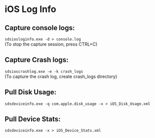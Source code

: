 # iOS Log Info

## Capture console logs:
`sdsiosloginfo.exe -d > console.log`  
(To stop the capture session, press CTRL+C)

## Capture Crash logs:
`sdsioscrashlog.exe -e -k crash_logs`  
(To capture the crash log, create crash_logs directory)

## Pull Disk Usage:
`sdsdeviceinfo.exe -q com.apple.disk_usage -x > iOS_Disk_Usage.xml`  

## Pull Device Stats:
`sdsdeviceinfo.exe -x > iOS_Device_Stats.xml`
